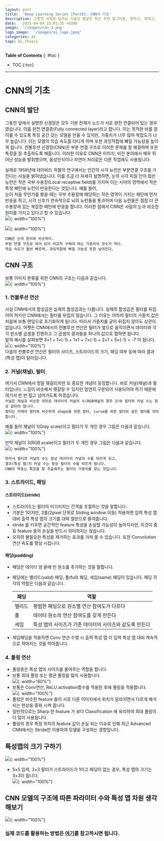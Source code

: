 ```yaml
---
layout: post
title:  'Deep Learning Series [Part8]: CNN의 기초'
description: 그렇게 시작된 딥러닝 기술의 발달은 최근 추천 알고리즘, 알파고, 파파고, 자율 주행 등 많은 분야에서 엄청난 변화를 가져오고 있습니다.
date:   2021-04-04 15:01:35 +0300
image:  '/images/cnn_3.png'
logo_image:  '/images/ai_logo.jpeg'
categories: AI
tags: DL_theory
---
```


**Table of Contents**
{: #toc }
*  TOC
{:toc}

---

# CNN의 기초

## CNN의 발단  
그동안 앞에서 설명한 신경망은 모두 기본 전제가 노드가 서로 완전 연결되어 있는 경우였습니다. 이를 완전 연결층(Fully connected layer)라고 합니다. 이는 목적한 바를 잘 이룰 수 있도록 특징 공간 갖는 모델을 만들 수 있지만, 가중치가 너무 많아 복잡도가 너무 높습니다. 이는 모델의 학습 속도를 더디게 하며 또한 과잉적합에 빠질 가능성을 높이게 됩니다. 컨볼루션 신경망(CNN)은 부분 연결 구조로 이러한 문제를 잘 해결하며 또한 특징을 잘 추출하도록 해줍니다. 이러한 이유로 CNN은 이미지, 비전 분야에서 매우 뛰어난 성능을 발휘했으며, 음성인식이나 자연어 처리같은 다른 작업에도 사용됩니다.  

실제로 1958년에 데이비드 허블의 연구에서는 인간의 시각 뉴런은 부분연결 구조를 가진다는 사실을 밝혀냈습니다. 이를 조금 더 자세히 설명하면, 눈의 시각 피질 안의 많은 뉴런은 작은 국부 수용장(Local receptive field)를 가지며 이는 시야의 영역에서 작은 특정 패턴에 뉴런이 반응한다는 것입니다. 예를 들어,  
눈이 처음 무언가를 봤을 때는 국부 수용장에 해당하는 작은 영역이 가지는 패턴에 먼저 반응을 하고, 시각 신호가 연속적으로 뇌의 뉴런들을 통과하며 다음 뉴런들은 점점 더 큰 수용장에 있는 복잡한 패턴에 반응을 합니다. 이러한 점에서 CNN은 사람의 눈과 비슷한 원리를 가지고 있다고 할 수 있습니다.  
![](/images/cnn_1.png){: width="100%"}  

![](/images/cnn_2.png){: width="100%"}  

`CNN은 눈의 원리와 비슷하다.`  
`부분 연결 구조로 되어 있어 비교적 구해야 하는 가중치의 갯수가 적다.`  
`학습 속도가 훨씬 빠르며, 과잉적합에 빠질 가능성 또한 낮아진다.`  

## CNN 구조  
보통 이미지 분류를 위한 CNN의 구조는 다음과 같습니다.  
![](/images/cnn_3.png){: width="100%"}  

### 1. 컨볼루션 연산  
사실 CNN에서의 합성곱은 실제의 합성곱과는 다릅니다. 실제의 합성곱은 필터를 뒤집어야 하지만 CNN에서는 필터를 뒤집지 않습니다. 그 이유는 어차피 필터의 가중치 값은 처음에 보통 랜덤으로 초기화하게 됩니다. 따라서 가중치를 굳이 뒤집지 않아도 상관이 없습니다. 어쨋든 CNN에서의 컨볼루션 연산은 필터가 옆으로 움직이면서 데이터와 각각 원소별 곱셈을 진행하고 그 곱셈의 결과들을 하나의 값으로 합하면 됩니다.  
밑의 예시를 살펴보면 3×1 + 1×(-1) + 1×1 + 7×(-1) + 2×1 + 5×(-1) = -7 이 됩니다.  
![](/images/cnn_4.png){: width="100%"}  
다음의 컨볼루션 연산은 필터의 사이즈, 스트라이드의 크기, 패딩 여부 등에 따라 결과(특성 맵)이 달라집니다.

### 2. 커널(채널), 필터  
여기서 CNN에서 정말 헷갈리지만 또 중요한 개념이 등장합니다. 바로 커널(채널)과 필터입니다. 느낌이 비슷해서 헷갈릴 수 있지만 엄연히 구분되어 사용되어야 하기 때문에 여기서 한 번 짚고 넘어가도록 하겠습니다.  
`커널은 채널과 비슷한 의미로 데이터의 커널의 수(RGB채널의 경우 3)와 필터의 커널 수는 항상 같아야 합니다.`  
`필터는 카메라 필터와 비슷하게 shape을 위한 필터, curve를 위한 필터와 같은 필터를 의미합니다.`  

예를 들어 채널이 1(Gray scale)이고 필터가 두 개인 경우 그림은 다음과 같습니다.  
![](/images/cnn_5.png){: width="100%"}  

만약 채널이 3(RGB scale)이고 필터가 두 개인 경우 그림은 다음과 같습니다.  
![](/images/cnn_6.png){: width="100%"}  

`따라서 필터의 커널의 수는 항상 데이터의 커널의 수를 따르게 되고,`  
`결과(특성 맵)의 커널 수는 항상 필터의 수를 따르게 됩니다.`  
`CNN의 목표는 특징을 잘 추출해주는 필터의 가중치를 찾는 것입니다.`  

### 3. 스트라이드, 패딩 

#### 스트라이드(stride)  
* 스트라이드는 필터의 미끄러지는 간격을 조절하는 것을 말합니다.  
* 기본은 1이지만, 2를(2pixel 단위로 Sliding window 이동) 적용하면 입력 특성 맵 대비 출력 특성 맵의 크기를 대략 절반으로 줄여줍니다.  
* stride 를 키우면 공간적인 feature 특성을 손실할 가능성이 높아지지만, 이것이 중요 feature 들의 손실을 반드시 의미하지는 않습니다.  
* 오히려 불필요한 특성을 제거하는 효과를 가져 올 수 있습니다. 또한 Convolution 연산 속도를 향상 시킵니다.  


#### 패딩(padding)  
* 패딩은 데이터 양 끝에 빈 원소를 추가하는 것을 말합니다. 
* 패딩에는 밸리드(valid) 패딩, 풀(full) 패딩, 세임(same) 패딩이 있습니다. 패딩 각각의 역할은 다음과 같습니다.  

    |패딩|역할|
    |---|---|
    |밸리드|평범한 패딩으로 원소별 연산 참여도가 다르다|
    |풀|데이터 원소의 연산 참여도를 갖게 만든다|
    |세임|특성 맵의 사이즈가 기존 데이터의 사이즈와 같도록 만든다|  
* 세임패딩을 적용하면 Conv 연산 수행 시 출력 특성 맵 이 입력 특성 맵 대비 계속적으로 작아지는 것을 막아줍니다.  


### 4. 풀링 연산  
* 풀링층은 특성 맵의 사이즈를 줄여주는 역할을 합니다.  
* 보통 최대 풀링 또는 평균 풀링을 많이 사용합니다.  
    ![](/images/cnn_8.png){: width="60%"}  
* 보통은 Conv연산, ReLU activation함수를 적용한 후에 풀링을 적용합니다.  
    ![](/images/cnn_7.png){: width="100%"}  
* 풀링은 비슷한 feature 들이 서로 다른 이미지에서 위치가 달라지면서 다르게 해석되는 현상을 중화 시켜 줍니다.  
* 일반적으로는 Sharp 한 feature 가 보다 Classification 에 유리하여 최대 풀링이 더 많이 사용됩니다.  
* 풀링의 경우 특정 위치의 feature 값이 손실 되는 이슈로 인해 최근 Advanced CNN에서는 Stride만 이용하여 모델을 구성하는 경향입니다.  


## 특성맵의 크기 구하기  
![](/images/cnn_9.png){: width="100%"}  

* 5×5 입력, 3×3 필터가 스트라이드가 1이고 패딩이 없는 경우, 특성 맵의 크기는 3×3이 됩니다.  
![](/images/cnn_10.png){: width="100%"}  


## CNN 모델의 구조에 따른 파라미터 수와 특성 맵 차원 생각해보기  
![](/images/cnn_11.png){: width="100%"}  


### 실제 코드를 활용하는 방법은 [여기](https://kimziont.github.io/dl_practice/basic_cnn/)를 참고하시면 됩니다.  